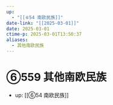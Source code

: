```yaml
---
up:
  - "[[⑥54 南欧民族]]"
date-link: "[[2025-03-01]]"
date: 2025-03-01
ctime-p: 2025-03-01T13:50:37
aliases:
  - 其他南欧民族
---
```


# ⑥559 其他南欧民族

- up: [[⑥54 南欧民族]]
